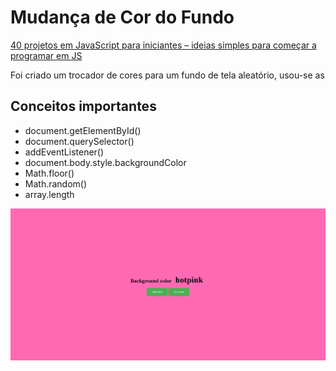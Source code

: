 # Mudança de Cor do Fundo

[40 projetos em JavaScript para iniciantes – ideias simples para começar a programar em JS](https://www.freecodecamp.org/portuguese/news/40-projetos-em-javascript-para-iniciantes-ideias-simples-para-comecar-a-programar-em-js/)

Foi criado um trocador de cores para um fundo de tela aleatório, usou-se as

## Conceitos importantes 

- document.getElementById()
- document.querySelector()
- addEventListener()
- document.body.style.backgroundColor
- Math.floor()
- Math.random()
- array.length

![Alt text](img/Capturars.PNG)
